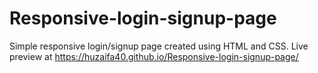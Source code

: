 # Responsive-login-signup-page
Simple responsive login/signup page created using HTML and CSS.
Live preview at https://huzaifa40.github.io/Responsive-login-signup-page/
